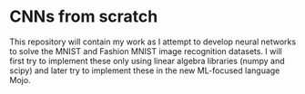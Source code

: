 # CNNs from scratch
This repository will contain my work as I attempt to develop neural networks to solve the MNIST and Fashion MNIST image recognition datasets.
I will first try to implement these only using linear algebra libraries (numpy and scipy) and later try to implement these in the new ML-focused language Mojo.

